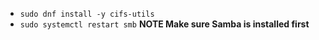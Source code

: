 * `sudo dnf install -y cifs-utils`
* `sudo systemctl restart smb` **NOTE Make sure Samba is installed first**
